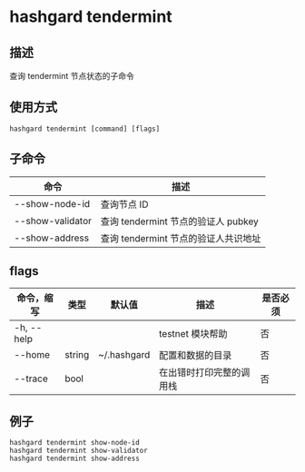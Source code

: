 # hashgard tendermint

## 描述

查询 tendermint 节点状态的子命令

## 使用方式

```
hashgard tendermint [command] [flags]
```

## 子命令

| 命令             | 描述                                 |
| ---------------- | ------------------------------------ |
| --show-node-id   | 查询节点 ID                          |
| --show-validator | 查询 tendermint 节点的验证人 pubkey  |
| --show-address   | 查询 tendermint 节点的验证人共识地址 |

## flags

| 命令，缩写 | 类型   | 默认值      | 描述                     | 是否必须 |
| ---------- | ------ | ----------- | ------------------------ | -------- |
| -h, --help |        |             | testnet 模块帮助         | 否       |
| --home     | string | ~/.hashgard | 配置和数据的目录         | 否       |
| --trace    | bool   |             | 在出错时打印完整的调用栈 | 否       |

## 例子

```shell
hashgard tendermint show-node-id
hashgard tendermint show-validator
hashgard tendermint show-address
```
